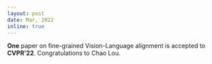 ```yaml
---
layout: post
date: Mar, 2022
inline: true
---
```


<b>One</b> paper on fine-grained Vision-Language alignment is accepted to **CVPR'22**. Congratulations to Chao Lou.<!-- :sparkles: :smile: -->
